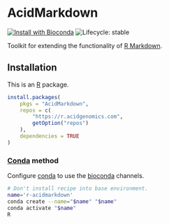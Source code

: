 # AcidMarkdown

[![Install with Bioconda](https://img.shields.io/badge/install%20with-bioconda-brightgreen.svg)](http://bioconda.github.io/recipes/r-acidmarkdown/README.html) ![Lifecycle: stable](https://img.shields.io/badge/lifecycle-stable-brightgreen.svg)

Toolkit for extending the functionality of [R Markdown][].

## Installation

This is an [R][] package.

```r
install.packages(
    pkgs = "AcidMarkdown",
    repos = c(
        "https://r.acidgenomics.com",
        getOption("repos")
    ),
    dependencies = TRUE
)
```

### [Conda][] method

Configure [conda][] to use the [bioconda][] channels.

```sh
# Don't install recipe into base environment.
name='r-acidmarkdown'
conda create --name="$name" "$name"
conda activate "$name"
R
```

[bioconda]: https://bioconda.github.io/
[conda]: https://docs.conda.io/
[r markdown]: https://rmarkdown.rstudio.com/
[r]: https://www.r-project.org/
